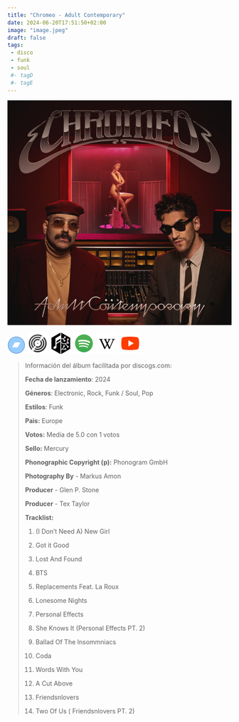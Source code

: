 ```yaml
---
title: "Chromeo - Adult Contemporary"
date: 2024-06-20T17:51:50+02:00
image: "image.jpeg"
draft: false
tags:
 - disco
 - funk
 - soul
 #- tagD
 #- tagE
---
```

![cover](image.jpeg (Chromeo - Adult-Contemporary))
 
[![bandcamp](../links/svg/bandcamp.png (bandcamp))](https://chromeoduo.bandcamp.com/album/adult-contemporary)
[![discogs](../links/svg/discogs.png (discogs))](https://www.discogs.com/master/3400117)
[![musicbrainz](../links/svg/musicbrainz.png (musicbrainz))](https://musicbrainz.org/release/5c8d4500-8436-4ba2-af60-1c3025dfb53c)
[![spotify](../links/svg/spotify.png (putify))](https://open.spotify.com/album/3QtPRkz8qZRSxy0slIW1Ea)
[![wikipedia](../links/svg/wikipedia.png (wikipedia))](https://en.wikipedia.org/wiki/Chromeo)
[![youtube](../links/svg/youtube.png (youtube))](https://www.youtube.com/playlist?list=PLDhajrZgo0TIvfv2BPjexWD7crUToB39m)
 
<!-- [![lastfm](../links/svg/lastfm.png (lastfm))]() -->
 
> Información del álbum facilitada por discogs.com:
> 
> **Fecha de lanzamiento**: 2024
> 
> **Géneros**: Electronic, Rock, Funk / Soul, Pop
> 
> **Estilos**: Funk
> 
> **Pais:** Europe
> 
> **Votos:** Media de 5.0 con 1 votos
> 
> **Sello:** Mercury
> 
> **Phonographic Copyright (p):** Phonogram GmbH
> 
> **Photography By** - Markus Amon
> 
> **Producer** - Glen P. Stone
> 
> **Producer** - Tex Taylor
> 
> 
> 
> **Tracklist:**
> 
>   1. (I Don’t Need A) New Girl     
> 
>   2. Got it Good     
> 
>   3. Lost And Found     
> 
>   4. BTS    
> 
>   5. Replacements Feat. La Roux    
> 
>   6. Lonesome Nights     
> 
>   7. Personal Effects     
> 
>   8. She Knows It (Personal Effects PT. 2)    
> 
>   9. Ballad Of The Insommniacs    
> 
>   10. Coda    
> 
>   11. Words With You    
> 
>   12. A Cut Above    
> 
>   13. Friendsnlovers    
> 
>   14. Two Of Us ( Friendsnlovers PT. 2)    
> 

